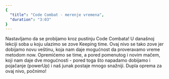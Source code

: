 ```yaml
---
{
  "title": "Code Combat - merenje vremena",
  "duration": "3:03"
}
---
```


Nastavljamo da se probijamo kroz pustinju Code Combata! U današnoj lekciji soba u koju ulazimo se zove Keeping time. Ovaj nivo se tako zove jer dobijamo novu veštinu, koja nam daje mogućnost da proveravamo vreme metodom now. Opremićemo se time, a pored pomenutog i  novim mačem, koji nam daje dve mogućnosti -  pored toga što napadamo dobijamo i pojačanje (powerUp) i naš junak postaje mnogo snažniji. Dupla oprema za ovaj nivo, počnimo!
